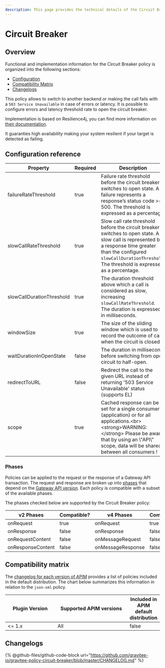 ```yaml
---
description: This page provides the technical details of the Circuit Breaker policy
---
```


# Circuit Breaker

## Overview

Functional and implementation information for the Circuit Breaker policy is organized into the following sections:

* [Configuration](template-policy-rework-structure-6.md#configuration)
* [Compatibility Matrix](template-policy-rework-structure-6.md#compatibility-matrix)
* [Changelogs](template-policy-rework-structure-6.md#changelogs)

This policy allows to switch to another backend or making the call fails with a `503 Service Unavailable` in case of errors or latency. It is possible to configure errors and latency threshold rate to open the circuit breaker.

Implementation is based on Resilience4j, you can find more information on [their documentation](https://resilience4j.readme.io/docs/circuitbreaker).

It guaranties high availability making your system resilient if your target is detected as failing.

## Configuration reference

<table><thead><tr><th>Property</th><th data-type="checkbox">Required</th><th>Description</th><th>Type</th><th>Default</th></tr></thead><tbody><tr><td>failureRateThreshold</td><td>true</td><td>Failure rate threshold before the circuit breaker switches to open state. A failure represents a response’s status code >= 500. The threshold is expressed as a percentage.</td><td>integer (min. 0, max.100)</td><td>50</td></tr><tr><td>slowCallRateThreshold</td><td>true</td><td>Slow call rate threshold before the circuit breaker switches to open state. A slow call is represented by a response time greater than the configured <code>slowCallDurationThreshold</code>. The threshold is expressed as a percentage.</td><td>integer (min. 0, max.100)</td><td>50</td></tr><tr><td>slowCallDurationThreshold</td><td>true</td><td>The duration threshold above which a call is considered as slow, increasing <code>slowCallRateThreshold</code>. The duration is expressed in milliseconds.</td><td>integer (min. 1)</td><td>1000</td></tr><tr><td>windowSize</td><td>true</td><td>The size of the sliding window which is used to record the outcome of calls when the circuit is closed.</td><td>integer (min. 0)</td><td>100</td></tr><tr><td>waitDurationInOpenState</td><td>false</td><td>The duration in millisecond before switching from open circuit to half-open.</td><td>integer (min. 1)</td><td>1000</td></tr><tr><td>redirectToURL</td><td>false</td><td>Redirect the call to the given URL instead of returning '503 Service Unavailable' status (supports EL)</td><td>string</td><td></td></tr><tr><td>scope</td><td>true</td><td>Cached response can be set for a single consumer (application) or for all applications.&#x3C;br>&#x3C;strong>WARNING:&#x3C;/strong> Please be aware that by using an \"API\" scope, data will be shared between all consumers !</td><td>API / APPLICATION</td><td>APPLICATION</td></tr></tbody></table>

### Phases

Policies can be applied to the request or the response of a Gateway API transaction. The request and response are broken up into [phases](broken-reference) that depend on the [Gateway API version](../../overview/gravitee-api-definitions-and-execution-engines.md). Each policy is compatible with a subset of the available phases.

The phases checked below are supported by the Circuit Breaker policy:

<table data-full-width="false"><thead><tr><th width="202">v2 Phases</th><th width="139" data-type="checkbox">Compatible?</th><th width="198">v4 Phases</th><th data-type="checkbox">Compatible?</th></tr></thead><tbody><tr><td>onRequest</td><td>true</td><td>onRequest</td><td>true</td></tr><tr><td>onResponse</td><td>false</td><td>onResponse</td><td>false</td></tr><tr><td>onRequestContent</td><td>false</td><td>onMessageRequest</td><td>false</td></tr><tr><td>onResponseContent</td><td>false</td><td>onMessageResponse</td><td>false</td></tr></tbody></table>

## Compatibility matrix

The [changelog for each version of APIM](../../releases-and-changelog/changelog/) provides a list of policies included in the default distribution. The chart below summarizes this information in relation to the `json-xml` policy.

<table data-full-width="false"><thead><tr><th width="161.33333333333331">Plugin Version</th><th width="242">Supported APIM versions</th><th data-type="checkbox">Included in APIM default distribution</th></tr></thead><tbody><tr><td>&#x3C;= 1.x</td><td>All</td><td>false</td></tr></tbody></table>

## Changelogs

{% @github-files/github-code-block url="https://github.com/gravitee-io/gravitee-policy-circuit-breaker/blob/master/CHANGELOG.md" %}

